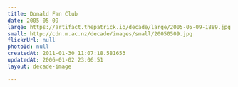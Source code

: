 ```yaml
---
title: Donald Fan Club
date: 2005-05-09
large: https://artifact.thepatrick.io/decade/large/2005-05-09-1889.jpg
small: http://cdn.m.ac.nz/decade/images/small/20050509.jpg
flickrUrl: null
photoId: null
createdAt: 2011-01-30 11:07:18.581653
updatedAt: 2006-01-02 23:06:51
layout: decade-image

---
```


